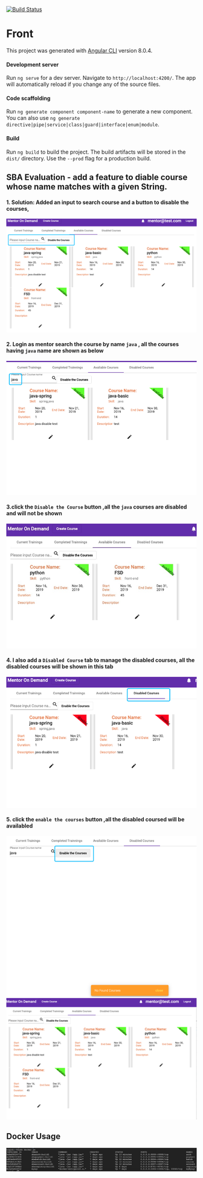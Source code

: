 [![Build Status](https://dev.azure.com/cary1220/DevOps/_apis/build/status/talkhu.sba-front?branchName=master)](https://dev.azure.com/cary1220/DevOps/_build/latest?definitionId=1&branchName=master)
# Front

This project was generated with [Angular CLI](https://github.com/angular/angular-cli) version 8.0.4.

#### Development server

Run `ng serve` for a dev server. Navigate to `http://localhost:4200/`. The app will automatically reload if you change any of the source files.

#### Code scaffolding

Run `ng generate component component-name` to generate a new component. You can also use `ng generate directive|pipe|service|class|guard|interface|enum|module`.

#### Build

Run `ng build` to build the project. The build artifacts will be stored in the `dist/` directory. Use the `--prod` flag for a production build.



##  SBA Evaluation - add a feature to diable course whose name matches with a given String.

#### 1. Solution: Added an input to search course and a button to disable the courses,
![step1](./screenshot/step1.png)

#### 2. Login as mentor search the course by name `java` , all the courses having `java` name are shown as below
![step2](./screenshot/step2.png)

#### 3.click the `Disable the Course` button ,all the `java` courses are disabled and will not be shown 
![step3](./screenshot/step3.jpeg)

#### 4. I also add a `Disabled Course` tab to manage the disabled courses, all the disabled courses will be shown in this tab
![step4](./screenshot/step4.png) 
#### 5. click the `enable the courses` button ,all the disabled coursed will be availabled 
![step5](./screenshot/step5.png) 
![step6](./screenshot/step6.png) 


## Docker Usage
![docker](./screenshot/dockerusage.jpg)




